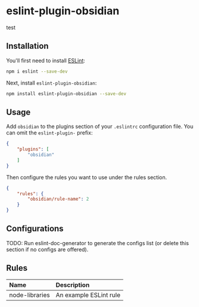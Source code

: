 # eslint-plugin-obsidian

test

## Installation

You'll first need to install [ESLint](https://eslint.org/):

```sh
npm i eslint --save-dev
```

Next, install `eslint-plugin-obsidian`:

```sh
npm install eslint-plugin-obsidian --save-dev
```

## Usage

Add `obsidian` to the plugins section of your `.eslintrc` configuration file. You can omit the `eslint-plugin-` prefix:

```json
{
    "plugins": [
        "obsidian"
    ]
}
```


Then configure the rules you want to use under the rules section.

```json
{
    "rules": {
        "obsidian/rule-name": 2
    }
}
```



## Configurations

<!-- begin auto-generated configs list -->
TODO: Run eslint-doc-generator to generate the configs list (or delete this section if no configs are offered).
<!-- end auto-generated configs list -->



## Rules

<!-- begin auto-generated rules list -->

| Name           | Description            |
| :------------- | :--------------------- |
| node-libraries | An example ESLint rule |

<!-- end auto-generated rules list -->


